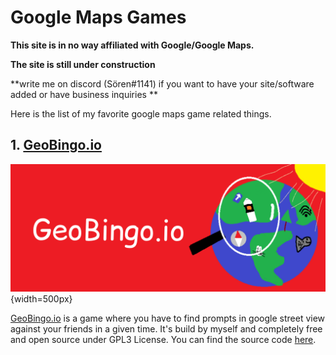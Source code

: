 # Google Maps Games
**This site is in no way affiliated with Google/Google Maps.**

**The site is still under construction**

**write me on discord (Sören#1141) if you want to have your
site/software added or have business inquiries **

Here is the list of my favorite google maps game related things.

## 1. [GeoBingo.io](https://geobingo.io/)

![GeoBingo.io Cover](coverOld.png){width=500px}

[GeoBingo.io](https://geobingo.io/) is a game where you have to find
prompts in google street view against your friends in a given time. It's
build by myself and completely free and open source under GPL3 License.
You can find the source code
[here](https://github.com/s0er3n/GeoBingo.io).
